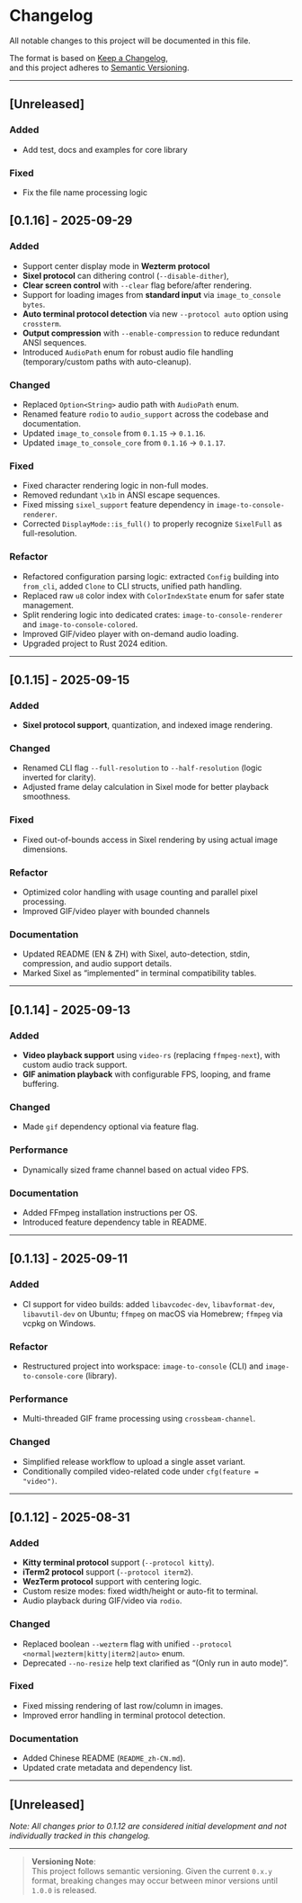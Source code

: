 # Changelog

All notable changes to this project will be documented in this file.

The format is based on [Keep a Changelog](https://keepachangelog.com/en/1.1.0/),  
and this project adheres to [Semantic Versioning](https://semver.org/spec/v2.0.0.html).

---

## [Unreleased]

### Added

- Add test, docs and examples for core library

### Fixed

- Fix the file name processing logic

## [0.1.16] - 2025-09-29

### Added

- Support center display mode in **Wezterm protocol**
- **Sixel protocol** can dithering control (`--disable-dither`),
- **Clear screen control** with `--clear` flag before/after rendering.
- Support for loading images from **standard input** via `image_to_console bytes`.
- **Auto terminal protocol detection** via new `--protocol auto` option using `crossterm`.
- **Output compression** with `--enable-compression` to reduce redundant ANSI sequences.
- Introduced `AudioPath` enum for robust audio file handling (temporary/custom paths with auto-cleanup).

### Changed

- Replaced `Option<String>` audio path with `AudioPath` enum.
- Renamed feature `rodio` to `audio_support` across the codebase and documentation.
- Updated `image_to_console` from `0.1.15` → `0.1.16`.
- Updated `image_to_console_core` from `0.1.16` → `0.1.17`.

### Fixed

- Fixed character rendering logic in non-full modes.
- Removed redundant `\x1b` in ANSI escape sequences.
- Fixed missing `sixel_support` feature dependency in `image-to-console-renderer`.
- Corrected `DisplayMode::is_full()` to properly recognize `SixelFull` as full-resolution.

### Refactor

- Refactored configuration parsing logic: extracted `Config` building into `from_cli`, added `Clone` to CLI structs, unified path handling.
- Replaced raw `u8` color index with `ColorIndexState` enum for safer state management.
- Split rendering logic into dedicated crates: `image-to-console-renderer` and `image-to-console-colored`.
- Improved GIF/video player with on-demand audio loading.
- Upgraded project to Rust 2024 edition.

---

## [0.1.15] - 2025-09-15

### Added

- **Sixel protocol support**, quantization, and indexed image rendering.

### Changed

- Renamed CLI flag `--full-resolution` to `--half-resolution` (logic inverted for clarity).
- Adjusted frame delay calculation in Sixel mode for better playback smoothness.

### Fixed

- Fixed out-of-bounds access in Sixel rendering by using actual image dimensions.

### Refactor

- Optimized color handling with usage counting and parallel pixel processing.
- Improved GIF/video player with bounded channels

### Documentation

- Updated README (EN & ZH) with Sixel, auto-detection, stdin, compression, and audio support details.
- Marked Sixel as “implemented” in terminal compatibility tables.

---

## [0.1.14] - 2025-09-13

### Added

- **Video playback support** using `video-rs` (replacing `ffmpeg-next`), with custom audio track support.
- **GIF animation playback** with configurable FPS, looping, and frame buffering.

### Changed

- Made `gif` dependency optional via feature flag.

### Performance

- Dynamically sized frame channel based on actual video FPS.

### Documentation

- Added FFmpeg installation instructions per OS.
- Introduced feature dependency table in README.

---

## [0.1.13] - 2025-09-11

### Added

- CI support for video builds: added `libavcodec-dev`, `libavformat-dev`, `libavutil-dev` on Ubuntu; `ffmpeg` on macOS via Homebrew; `ffmpeg` via vcpkg on Windows.

### Refactor

- Restructured project into workspace: `image-to-console` (CLI) and `image-to-console-core` (library).

### Performance

- Multi-threaded GIF frame processing using `crossbeam-channel`.

### Changed

- Simplified release workflow to upload a single asset variant.
- Conditionally compiled video-related code under `cfg(feature = "video")`.

---

## [0.1.12] - 2025-08-31

### Added

- **Kitty terminal protocol** support (`--protocol kitty`).
- **iTerm2 protocol** support (`--protocol iterm2`).
- **WezTerm protocol** support with centering logic.
- Custom resize modes: fixed width/height or auto-fit to terminal.
- Audio playback during GIF/video via `rodio`.

### Changed

- Replaced boolean `--wezterm` flag with unified `--protocol <normal|wezterm|kitty|iterm2|auto>` enum.
- Deprecated `--no-resize` help text clarified as “(Only run in auto mode)”.

### Fixed

- Fixed missing rendering of last row/column in images.
- Improved error handling in terminal protocol detection.

### Documentation

- Added Chinese README (`README_zh-CN.md`).
- Updated crate metadata and dependency list.

---

## [Unreleased]

_Note: All changes prior to 0.1.12 are considered initial development and not individually tracked in this changelog._

---

> **Versioning Note**:  
> This project follows semantic versioning. Given the current `0.x.y` format, breaking changes may occur between minor versions until `1.0.0` is released.

